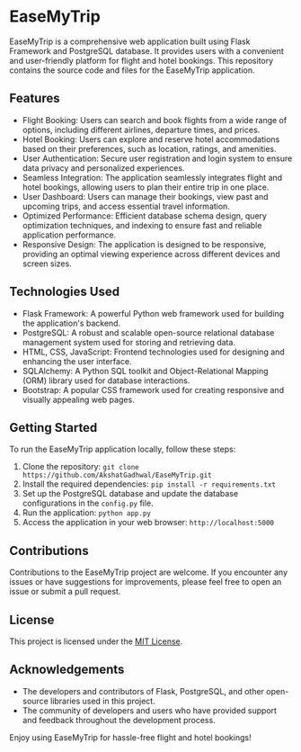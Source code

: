 # EaseMyTrip

EaseMyTrip is a comprehensive web application built using Flask Framework and PostgreSQL database. It provides users with a convenient and user-friendly platform for flight and hotel bookings. This repository contains the source code and files for the EaseMyTrip application.

## Features

- Flight Booking: Users can search and book flights from a wide range of options, including different airlines, departure times, and prices.
- Hotel Booking: Users can explore and reserve hotel accommodations based on their preferences, such as location, ratings, and amenities.
- User Authentication: Secure user registration and login system to ensure data privacy and personalized experiences.
- Seamless Integration: The application seamlessly integrates flight and hotel bookings, allowing users to plan their entire trip in one place.
- User Dashboard: Users can manage their bookings, view past and upcoming trips, and access essential travel information.
- Optimized Performance: Efficient database schema design, query optimization techniques, and indexing to ensure fast and reliable application performance.
- Responsive Design: The application is designed to be responsive, providing an optimal viewing experience across different devices and screen sizes.

## Technologies Used

- Flask Framework: A powerful Python web framework used for building the application's backend.
- PostgreSQL: A robust and scalable open-source relational database management system used for storing and retrieving data.
- HTML, CSS, JavaScript: Frontend technologies used for designing and enhancing the user interface.
- SQLAlchemy: A Python SQL toolkit and Object-Relational Mapping (ORM) library used for database interactions.
- Bootstrap: A popular CSS framework used for creating responsive and visually appealing web pages.

## Getting Started

To run the EaseMyTrip application locally, follow these steps:

1. Clone the repository: `git clone https://github.com/AkshatGadhwal/EaseMyTrip.git`
2. Install the required dependencies: `pip install -r requirements.txt`
3. Set up the PostgreSQL database and update the database configurations in the `config.py` file.
4. Run the application: `python app.py`
5. Access the application in your web browser: `http://localhost:5000`

## Contributions

Contributions to the EaseMyTrip project are welcome. If you encounter any issues or have suggestions for improvements, please feel free to open an issue or submit a pull request.

## License

This project is licensed under the [MIT License](LICENSE).

## Acknowledgements

- The developers and contributors of Flask, PostgreSQL, and other open-source libraries used in this project.
- The community of developers and users who have provided support and feedback throughout the development process.

Enjoy using EaseMyTrip for hassle-free flight and hotel bookings!